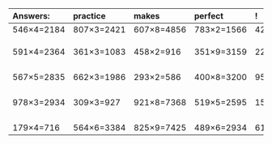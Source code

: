 | Answers: | practice | makes | perfect | ! |
| :--- | :--- | :--- | :--- | :--- |
| 546×4=2184 | 807×3=2421 | 607×8=4856 | 783×2=1566 | 429×5=2145 | 
|   |   |   |   |   | 
|   |   |   |   |   | 
|   |   |   |   |   | 
| 591×4=2364 | 361×3=1083 | 458×2=916 | 351×9=3159 | 220×9=1980 | 
|   |   |   |   |   | 
|   |   |   |   |   | 
|   |   |   |   |   | 
|   |   |   |   |   | 
| 567×5=2835 | 662×3=1986 | 293×2=586 | 400×8=3200 | 954×9=8586 | 
|   |   |   |   |   | 
|   |   |   |   |   | 
|   |   |   |   |   | 
|   |   |   |   |   | 
| 978×3=2934 | 309×3=927 | 921×8=7368 | 519×5=2595 | 153×7=1071 | 
|   |   |   |   |   | 
|   |   |   |   |   | 
|   |   |   |   |   | 
|   |   |   |   |   | 
| 179×4=716 | 564×6=3384 | 825×9=7425 | 489×6=2934 | 611×3=1833 | 
